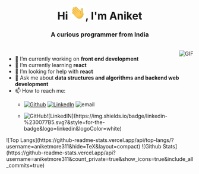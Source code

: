<h1 align="center">Hi <img src="https://raw.githubusercontent.com/ABSphreak/ABSphreak/master/gifs/Hi.gif" width="40px" />, I'm Aniket</h1>
<h3 align="center">A curious programmer from India</h3>
<br>
<img align="right" alt="GIF" src="https://media.giphy.com/media/836HiJc7pgzy8iNXCn/giphy.gif" />

- 🔭 I’m currently working on **front end development**
- 🌱 I’m currently learning **react**
- 🤔 I’m looking for help with **react**
- 💬 Ask me about **data structures and algorithms and backend web development**
- 📫 How to reach me:
  - <p> <a href="https://github.com/aniketmore311" target="_blank"><img alt="Github" src="https://img.shields.io/badge/GitHub-%2312100E.svg?&style=for-the-badge&logo=Github&logoColor=white" /></a> <a href="https://www.linkedin.com/in/aniket-more-2b97571b1/" target="_blank"><img alt="LinkedIn" src="https://img.shields.io/badge/linkedin-%230077B5.svg?&style=for-the-badge&logo=linkedin&logoColor=white" /></a> <img alt="email" src="https://img.shields.io/badge/-Email-c14438?style=for-the-badge&logo=Gmail&logoColor=white&link=mailto:aniketavinashmore343@gmail.com" /></a></p>
  - ![GitHub](https://img.shields.io/badge/GitHub-%2312100E.svg?&style=for-the-badge&logo=Github&logoColor=white")![LinkedIN](https://img.shields.io/badge/linkedin-%230077B5.svg?&style=for-the-badge&logo=linkedin&logoColor=white)

<p>
![Top Langs](https://github-readme-stats.vercel.app/api/top-langs/?username=aniketmore311&hide=TeX&layout=compact)
![Github Stats](https://github-readme-stats.vercel.app/api?username=aniketmore311&count_private=true&show_icons=true&include_all_commits=true)
</p>






